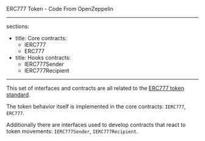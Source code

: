ERC777 Token - Code From OpenZeppelin

---
sections:
  - title: Core
    contracts:
      - IERC777
      - ERC777
  - title: Hooks
    contracts:
      - IERC777Sender
      - IERC777Recipient
---

This set of interfaces and contracts are all related to the [ERC777 token standard](https://eips.ethereum.org/EIPS/eip-777).

The token behavior itself is implemented in the core contracts: `IERC777`, `ERC777`.

Additionally there are interfaces used to develop contracts that react to token movements: `IERC777Sender`, `IERC777Recipient`.
